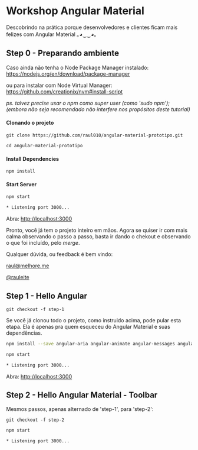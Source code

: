 # Workshop Angular Material 
Descobrindo na prática porque desenvolvedores e clientes ficam mais felizes com
Angular Material  ｡◕‿‿◕｡

## Step 0 - Preparando ambiente

Caso ainda não tenha o Node Package Manager instalado: <br />
https://nodejs.org/en/download/package-manager 

ou para instalar com Node Virtual Manager: <br />
https://github.com/creationix/nvm#install-script 

_ps. talvez precise usar o npm como super user (como 'sudo npm');_ <br />
_(embora não seja recomendado não interfere nos propósitos deste tutorial)_ 


#### Clonando o projeto 

`git clone https://github.com/raul010/angular-material-prototipo.git` 

`cd angular-material-prototipo` 

#### Install Dependencies

`npm install`

#### Start Server

```bash
npm start

* Listening port 3000...
```

Abra: [http://localhost:3000](http://localhost:3000)

Pronto, você já tem o projeto inteiro em mãos. Agora se quiser ir com mais calma
observando o passo a passo, basta ir dando o chekout e observando o 
que foi incluído, pelo _merge_.

Qualquer dúvida, ou feedback é bem vindo:

[raul@melhore.me](mailto:raul@melhoreme.me?Subject=WS_ng-Material)

[@rauleite](https://twitter.com/rauleite "Meu Twitter")

## Step 1 - Hello Angular 
`git checkout -f step-1` 

Se você já clonou todo o projeto, como instruido acima, pode pular esta etapa.
Ela é apenas pra quem esqueceu do Angular Material e suas dependências.

```bash
npm install --save angular-aria angular-animate angular-messages angular-material
```

```bash
npm start

* Listening port 3000...
```

Abra: [http://localhost:3000](http://localhost:3000)

## Step 2 - Hello Angular Material - Toolbar

Mesmos passos, apenas alternado de 'step-1', para 'step-2':

`git checkout -f step-2` 

```bash
npm start

* Listening port 3000...
```

